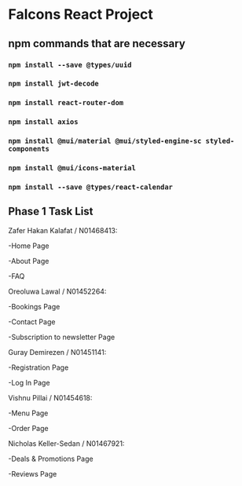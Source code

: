 # Falcons React Project

## npm commands that are necessary

### `npm install --save @types/uuid`

### `npm install jwt-decode`

### `npm install react-router-dom`

### `npm install axios`

### `npm install @mui/material @mui/styled-engine-sc styled-components`

### `npm install @mui/icons-material`

### `npm install --save @types/react-calendar`

## Phase 1 Task List

Zafer Hakan Kalafat / N01468413:

-Home Page

-About Page

-FAQ

Oreoluwa Lawal / N01452264:

-Bookings Page

-Contact Page

-Subscription to newsletter Page

Guray Demirezen / N01451141:

-Registration Page

-Log In Page

Vishnu Pillai / N01454618:

-Menu Page

-Order Page

Nicholas Keller-Sedan / N01467921:

-Deals & Promotions Page

-Reviews Page

